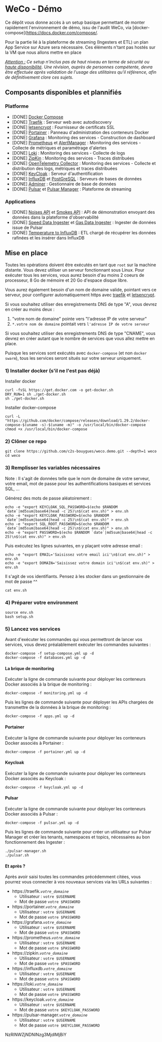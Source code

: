 # WeCo - Démo

Ce dépôt vous donne accès à un setup basique permettant de monter rapidement l'environnement de démo, issu de l'audit WeCo, via [docker-compose](https://docs.docker.com/compose/.

Pour la partie lié à la plateforme de streaming (Ingesters et ETL) un plan App Service sur Azure sera nécessaire. Ces éléments n'tant pas hostés sur la VM que nous allons mettre en place

_<u>Attention :</u> Ce setup n'inclus pas de haut niveau en terme de sécurité ou [haute disponibilité](https://www.digitalocean.com/community/tutorials/what-is-high-availability). Une révision, auprès de personnes compétente, devra être effectuée après validation de l'usage des utilitaires qu'il référence, afin de définitivement clore ces sujets._

## Composants disponibles et plannifiés

### Platforme
* [DONE] [Docker Compose](https://docs.docker.com/compose/)
* [DONE] [Traefik](https://traefik.io) : Serveur web avec autodiscovery
* [DONE] [letsencrypt](https://letsencrypt.org) : Fournisseur de certificats SSL
* [DONE] [Portainer](https://www.portainer.io/) : Panneau d'administration des conteneurs Docker
* [DONE] [Grafana](https://grafana.com/) : Monitoring des services - Construction de dashboard
* [DONE] [Prometheus](https://prometheus.io/) et [AlertManager](https://prometheus.io/docs/alerting/latest/alertmanager/) : Monitoring des services - Collecte de métriques et paramétrage d'alertes
* [DONE] [Loki](https://grafana.com/oss/loki/) : Monitoring des services - Collecte de logs
* [DONE] [ZipKin](https://zipkin.io/) : Monitoring des services - Traces distribuées
* [DONE] [OpenTelemetry Collector](https://opentelemetry.io/docs/collector/) : Monitoring des services - Collecte et distribution des logs, métriques et traces distribuées
* [DONE] [KeyCloak](https://www.keycloak.org/) : Serveur d'authentification
* [DONE] [InfluxDB](https://www.influxdata.com/) et [PostGreSQL](https://www.postgresql.org/) : Serveurs de bases de données
* [DONE] [Adminer](https://www.adminer.org/) : Gestionnaire de base de données
* [DONE] [Pulsar](https://pulsar.apache.org/fr/) et [Pulsar Manager](https://github.com/apache/pulsar-manager) : Plateforme de streaming

### Applications
* [DONE] [Noises API](https://hub.docker.com/repository/docker/xrevo/useless-soft-noises-api) et [Smokes API](https://hub.docker.com/repository/docker/xrevo/useless-soft-smokes-api) : API de démonstration envoyant des données dans la plateforme d'observabilité
* [DONE] [Speed Data Ingester](./src/WeCo/WeCo.Ingesters.SpeedDataIngestion/) et [Gas Data Ingester](./src/WeCo/WeCo.Ingesters.GasDataIngestion/) : Ingester de données issue de Pulsar
* [DONE] [Temperature to InfluxDB](./src/WeCo/WeCo.ETL.TemperaturesToInfluxDB/) : ETL chargé de récupérer les données rafinées et les insérer dans InfluxDB

## Mise en place

Toutes les opérations doivent être exécutés en tant que `root` sur la machine distante.
Vous devez utiliser un serveur fonctionnant sous Linux.
Pour exécuter tous les services, vous aurez besoin d'au moins 2 coeurs de processeur, 8 Go de mémoire et 20 Go d'espace disque libre.

Vous aurez également besoin d'un nom de domaine valide, pointant vers ce serveur, pour configurer automatiquement https avec [traefik](https://traefik.io) et [letsencrypt](https://letsencrypt.org).

Si vous souhaitez utiliser des enregistrements DNS de type "A", vous devrez en créer au moins deux :
1) "votre nom de domaine" pointe vers "l'adresse IP de votre serveur"
2) `*.votre nom de domaine` pointait vers `l'adresse IP de votre serveur`

Si vous souhaitez utiliser des enregistrements DNS de type "CNAME", vous devrez en créer autant que le nombre de services que vous allez mettre en place.

Puisque les services sont exécutés avec `docker-compose` (et non `docker swarm`), tous les services seront situés sur votre serveur uniquement.

### 1) Installer docker (s'il ne l'est pas déjà)
Installer docker
```
curl -fsSL https://get.docker.com -o get-docker.sh
DRY_RUN=1 sh ./get-docker.sh
sh ./get-docker.sh
```

Installer docker-compose
```
curl -L "https://github.com/docker/compose/releases/download/1.29.2/docker-compose-$(uname -s)-$(uname -m)" -o /usr/local/bin/docker-compose
chmod +x /usr/local/bin/docker-compose
```

### 2) Clôner ce repo
```
git clone https://github.com/c2s-bouygues/weco.demo.git --depth=1 weco
cd weco
```

### 3) Remplisser les variables nécessaires
Note : Il s'agit de données telle que le nom de domaine de votre serveur, votre email, mot de passe pour les authentifications basiques et services SQL, ...

Générez des mots de passe aléatoirement :
```
echo -e "export KEYCLOAK_SQL_PASSWORD=$(echo $RANDOM `date`|md5sum|base64|head -c 25)\n$(cat env.sh)" > env.sh
echo -e "export KEYCLOAK_PASSWORD=$(echo $RANDOM `date`|md5sum|base64|head -c 25)\n$(cat env.sh)" > env.sh
echo -e "export SQL_ROOT_PASSWORD=$(echo $RANDOM `date`|md5sum|base64|head -c 25)\n$(cat env.sh)" > env.sh
echo -e "export PASSWORD=$(echo $RANDOM `date`|md5sum|base64|head -c 25)\n$(cat env.sh)" > env.sh
```

Puis exécutez les lignes suivantes, en y plaçant votre adresse email :
```
echo -e "export EMAIL='Saisissez votre email ici'\n$(cat env.sh)" > env.sh
echo -e "export DOMAIN='Saisissez votre domain ici'\n$(cat env.sh)" > env.sh
```

Il s'agit de vos identifiants. Pensez à les stocker dans un gestionnaire de mot de passe ^^
```
cat env.sh
```

### 4) Préparer votre environment
```
source env.sh
bash setup.sh
```

### 5) Lancez vos services
Avant d'exécuter les commandes qui vous permettront de lancer vos services, vous devez préalablement exécuter les commandes suivantes :
```
docker-compose -f setup-compose.yml up -d
docker-compose -f databases.yml up -d
```

#### La brique de monitoring
Exécuter la ligne de commande suivante pour déployer les conteneurs Docker associés à la brique de monitoring :
```
docker-compose -f monitoring.yml up -d
```

Puis les lignes de commande suivante pour déployer les APIs chargées de transmettre de la données à la brique de monitoring :
```
docker-compose -f apps.yml up -d
```

#### Portainer
Exécuter la ligne de commande suivante pour déployer les conteneurs Docker associés à Portainer :
```
docker-compose -f portainer.yml up -d
```

#### Keycloak
Exécuter la ligne de commande suivante pour déployer les conteneurs Docker associés au Keycloak :
```
docker-compose -f keycloak.yml up -d
```

#### Pulsar
Exécuter la ligne de commande suivante pour déployer les conteneurs Docker associés à Pulsar :
```
docker-compose -f pulsar.yml up -d
```

Puis les lignes de commande suivante pour créer un utilisateur sur Pulsar Manager et créer les tenants, namespaces et topics, nécessaires au bon fonctionnement des Ingester :
```
./pulsar-manager.sh
./pulsar.sh
```

#### Et après ?

Après avoir saisi toutes les commandes précédemment citées, vous pourrez vous connecter à vos nouveaux services via les URLs suivantes :
* https://traefik._`votre_domaine`_
    - Utilisateur : `votre $USERNAME`
    - Mot de passe `votre $PASSWORD`
* https://portainer._`votre_domaine`_
    - Utilisateur : `votre $USERNAME`
    - Mot de passe `votre $PASSWORD`
* https://grafana._`votre_domaine`_
    - Utilisateur : `votre $USERNAME`
    - Mot de passe `votre $PASSWORD`
* https://prometheus._`votre_domaine`_
    - Utilisateur : `votre $USERNAME`
    - Mot de passe `votre $PASSWORD`
* https://zipkin._`votre_domaine`_
    - Utilisateur : `votre $USERNAME`
    - Mot de passe `votre $PASSWORD`
* https://influxdb._`votre_domaine`_
    - Utilisateur : `votre $USERNAME`
    - Mot de passe `votre $PASSWORD`
* https://loki._`votre_domaine`_
    - Utilisateur : `votre $USERNAME`
    - Mot de passe `votre $PASSWORD`
* https://keycloak._`votre_domaine`_
    - Utilisateur : `votre $USERNAME`
    - Mot de passe `votre $KEYCLOAK_PASSWORD`
* https://pulsar-manager._`votre_domaine`_
    - Utilisateur : `votre $USERNAME`
    - Mot de passe `votre $KEYCLOAK_PASSWORD`

NzRlNWZjNDNlNzg3MjdlMjBiY